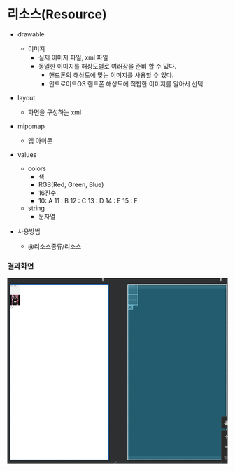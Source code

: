 # 리소스(Resource)
- drawable
	- 이미지
		- 실제 이미지 파일, xml 파일
		- 동일한 이미지를 해상도별로 여러장을 준비 할 수 있다.
			- 핸드폰의 해상도에 맞는 이미지를 사용할 수 있다.
			- 안드로이드OS 핸드폰 해상도에 적합한 이미지를 알아서 선택
	
- layout
	- 화면을 구성하는 xml
- mippmap
	- 앱 아이콘
- values
	- colors
		- 색
		- RGB(Red, Green, Blue)
		- 16진수
		- 10: A 11 : B 12 : C 13 : D 14 : E 15 : F
	- string
		- 문자열
		
- 사용방법
	- @리소스종류/리소스

### 결과화면
![결과화면](./결과.PNG)
